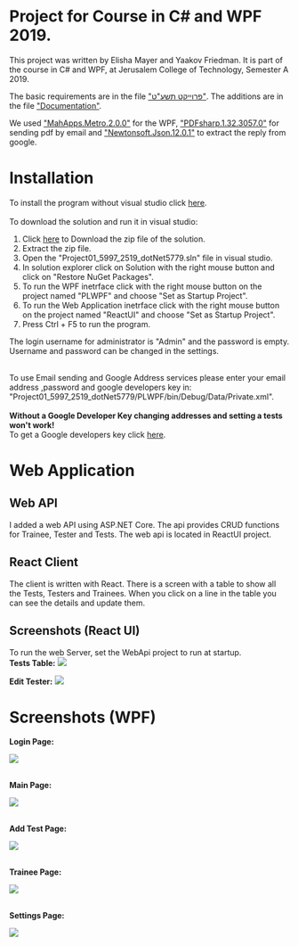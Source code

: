 # Project for Course in C# and WPF 2019.
This project was written by Elisha Mayer and Yaakov Friedman.
It is part of the course in C# and WPF, at Jerusalem College of Technology, Semester A 2019.

The basic requirements are in the file <a href="https://github.com/ElishaMayer/Project01_5997_2519_dotNet5779/raw/master/%D7%A4%D7%A8%D7%95%D7%99%D7%A7%D7%98%20%D7%AA%D7%A9%D7%A2%D7%98.pdf">"פרוייקט תשע"ט"</a>.
The additions are in the file <a href="https://github.com/ElishaMayer/Project01_5997_2519_dotNet5779/raw/master/Documentation.docx">"Documentation"</a>.<br/>

We used <a href="https://www.nuget.org/packages/MahApps.Metro/2.0.0-alpha0083">"MahApps.Metro.2.0.0"</a> for the WPF, <a href="https://www.nuget.org/packages/pdfsharp/1.32.3057">"PDFsharp.1.32.3057.0"</a> for sending pdf by email and <a href="https://www.nuget.org/packages/Newtonsoft.Json/">"Newtonsoft.Json.12.0.1"</a> to extract the reply from google.

# Installation
To install the program without visual studio click <a href="https://github.com/ElishaMayer/Project01_5997_2519_dotNet5779/raw/master/Setup/Setup.exe">here</a>.<br/><br/>
To download the solution and run it in visual studio:<br/>
  1. Click <a href="https://github.com/ElishaMayer/Project01_5997_2519_dotNet5779/archive/master.zip">here</a> to Download the zip file of the solution.<br/>
  2. Extract the zip file.<br/>
  3. Open the "Project01_5997_2519_dotNet5779.sln" file in visual studio.<br/>
  4. In solution explorer click on Solution with the right mouse button and click on "Restore NuGet Packages".<br/>
  5. To run the WPF inetrface click with the right mouse button on the project named "PLWPF" and choose "Set as Startup Project".<br/>
  5. To run the Web Application inetrface click with the right mouse button on the project named "ReactUI" and choose "Set as Startup Project".<br/>
  6. Press Ctrl + F5 to run the program.<br/>
  
  The login username for administrator is "Admin" and the password is empty. Username and password can be changed in the settings.<br/><br/>


To use Email sending and Google Address services please enter your email address ,password and google developers key in:  "Project01_5997_2519_dotNet5779/PLWPF/bin/Debug/Data/Private.xml".<br/><br/>
**Without a Google Developer Key changing addresses and setting a tests won't work!**<br/>
To get a Google developers key click <a href="https://cloud.google.com/maps-platform/?__utma=102347093.263806779.1542194601.1550217374.1550217374.1&__utmb=102347093.0.10.1550217374&__utmc=102347093&__utmx=-&__utmz=102347093.1550217374.1.1.utmcsr=google|utmccn=(organic)|utmcmd=organic|utmctr=(not%20provided)&__utmv=-&__utmk=187351080&_ga=2.199940974.1599212436.1550217359-263806779.1542194601#get-started">here</a>.<br/>
 
# Web Application
## Web API
I added a web API using ASP.NET Core. The api provides CRUD functions for Trainee, Tester and Tests. The web api is located in ReactUI project. 

## React Client
The client is written with React. There is a screen with a table to show all the Tests, Testers and Trainees. When you click on a line in the table you can see the details and update them.

## Screenshots (React UI)


To run the web Server, set the WebApi project to run at startup.</br>
**Tests Table:**
<kbd>
<img src="Images/React1.png" >
</kbd>

**Edit Tester:**
<kbd>
<img src="Images/React2.png" >
</kbd>
 
# Screenshots (WPF)
<p><b>Login Page:<b/></p>
 <kbd>
<img src="Images/Login.png" >
  </kbd>
  <br/>
    <br/>


  <p><b>Main Page:<b/></p>
 <kbd>
<img src="Images/Main.png" >
    </kbd>
  <br/>
    <br/>
<p><b>Add Test Page:<b/></p>
   <kbd>
<img src="Images/Test.png" >
    </kbd>
  <br/>
    <br/>
<p><b>Trainee Page:<b/></p>
   <kbd>
<img src="Images/Trainee.png" >
    </kbd>
  <br/>
    <br/>
<p><b>Settings Page:<b/></p>
   <kbd>
<img src="Images/Settings.png" >
     </kbd>

